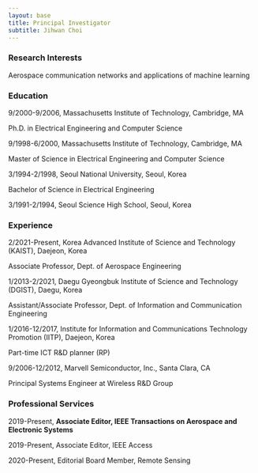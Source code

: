 ```yaml
---
layout: base
title: Principal Investigator
subtitle: Jihwan Choi
---
```


### Research Interests

Aerospace communication networks and applications of machine learning  

### Education

9/2000-9/2006,  Massachusetts Institute of Technology, Cambridge, MA 

  Ph.D. in Electrical Engineering and Computer Science 
 

9/1998-6/2000,  Massachusetts Institute of Technology, Cambridge, MA 

Master of Science in Electrical Engineering and Computer Science 
   

3/1994-2/1998,  Seoul National University, Seoul, Korea 

Bachelor of Science in Electrical Engineering 
 

3/1991-2/1994,  Seoul Science High School, Seoul, Korea 


### Experience

2/2021-Present,   Korea Advanced Institute of Science and Technology (KAIST), Daejeon, Korea

Associate Professor, Dept. of Aerospace Engineering 



1/2013-2/2021,   Daegu Gyeongbuk Institute of Science and Technology (DGIST), Daegu, Korea

Assistant/Associate Professor, Dept. of Information and Communication Engineering 



1/2016-12/2017,  Institute for Information and Communications Technology Promotion (IITP), Daejeon, Korea

Part-time ICT R&D planner (RP)
 
 

9/2006-12/2012,  Marvell Semiconductor, Inc., Santa Clara, CA

Principal Systems Engineer at Wireless R&D Group


 
### Professional Services

2019-Present,       **Associate Editor, IEEE Transactions on Aerospace and Electronic Systems**

2019-Present,       Associate Editor, IEEE Access

2020-Present,       Editorial Board Member, Remote Sensing
